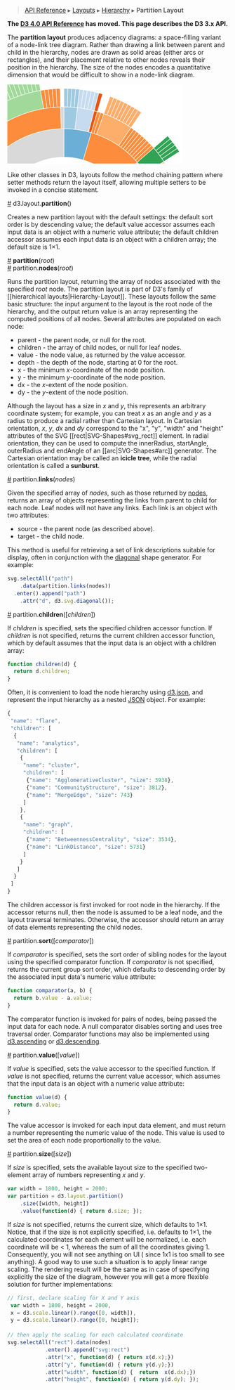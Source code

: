 > [API Reference](API-Reference.md) ▸ [Layouts](Layouts.md) ▸ [Hierarchy](Hierarchy-Layout.md) ▸ **Partition Layout**

**The [D3 4.0 API Reference](https://github.com/d3/d3/blob/master/API.md) has moved. This page describes the D3 3.x API.**

The **partition layout** produces adjacency diagrams: a space-filling variant of a node-link tree diagram. Rather than drawing a link between parent and child in the hierarchy, nodes are drawn as solid areas (either arcs or rectangles), and their placement relative to other nodes reveals their position in the hierarchy. The size of the nodes encodes a quantitative dimension that would be difficult to show in a node-link diagram.

[![partition](partition.png)](http://bl.ocks.org/mbostock/4063423)

Like other classes in D3, layouts follow the method chaining pattern where setter methods return the layout itself, allowing multiple setters to be invoked in a concise statement.

<a name="partition" href="#partition">#</a> d3.layout.<b>partition</b>()

Creates a new partition layout with the default settings: the default sort order is by descending value; the default value accessor assumes each input data is an object with a numeric value attribute; the default children accessor assumes each input data is an object with a children array; the default size is 1×1.

<a name="_partition" href="#_partition">#</a> <b>partition</b>(<i>root</i>)
<br><a name="nodes" href="#nodes">#</a> partition.<b>nodes</b>(<i>root</i>)

Runs the partition layout, returning the array of nodes associated with the specified *root* node. The partition layout is part of D3's family of [[hierarchical layouts|Hierarchy-Layout]]. These layouts follow the same basic structure: the input argument to the layout is the root node of the hierarchy, and the output return value is an array representing the computed positions of all nodes. Several attributes are populated on each node:

* parent - the parent node, or null for the root.
* children - the array of child nodes, or null for leaf nodes.
* value - the node value, as returned by the value accessor.
* depth - the depth of the node, starting at 0 for the root.
* x - the minimum *x*-coordinate of the node position.
* y - the minimum *y*-coordinate of the node position.
* dx - the *x*-extent of the node position.
* dy - the *y*-extent of the node position.

Although the layout has a size in *x* and *y*, this represents an arbitrary coordinate system; for example, you can treat *x* as an angle and *y* as a radius to produce a radial rather than Cartesian layout. In Cartesian orientation, *x*, *y*, *dx* and *dy* correspond to the "x", "y", "width" and "height" attributes of the SVG [[rect|SVG-Shapes#svg_rect]] element. In radial orientation, they can be used to compute the innerRadius, startAngle, outerRadius and endAngle of an [[arc|SVG-Shapes#arc]] generator. The Cartesian orientation may be called an **icicle tree**, while the radial orientation is called a **sunburst**.

<a name="links" href="#links">#</a> partition.<b>links</b>(<i>nodes</i>)

Given the specified array of *nodes*, such as those returned by [nodes](Partition-Layout.md#nodes), returns an array of objects representing the links from parent to child for each node. Leaf nodes will not have any links. Each link is an object with two attributes:

* source - the parent node (as described above).
* target - the child node.

This method is useful for retrieving a set of link descriptions suitable for display, often in conjunction with the [diagonal](SVG-Shapes.md#diagonal) shape generator. For example:

```javascript
svg.selectAll("path")
    .data(partition.links(nodes))
  .enter().append("path")
    .attr("d", d3.svg.diagonal());
```

<a name="children" href="#children">#</a> partition.<b>children</b>([<i>children</i>])

If *children* is specified, sets the specified children accessor function. If *children* is not specified, returns the current children accessor function, which by default assumes that the input data is an object with a children array:

```javascript
function children(d) {
  return d.children;
}
```

Often, it is convenient to load the node hierarchy using [d3.json](Requests.md#d3_json), and represent the input hierarchy as a nested [JSON](http://json.org) object. For example:

```javascript
{
 "name": "flare",
 "children": [
  {
   "name": "analytics",
   "children": [
    {
     "name": "cluster",
     "children": [
      {"name": "AgglomerativeCluster", "size": 3938},
      {"name": "CommunityStructure", "size": 3812},
      {"name": "MergeEdge", "size": 743}
     ]
    },
    {
     "name": "graph",
     "children": [
      {"name": "BetweennessCentrality", "size": 3534},
      {"name": "LinkDistance", "size": 5731}
     ]
    }
   ]
  }
 ]
}
```

The children accessor is first invoked for root node in the hierarchy. If the accessor returns null, then the node is assumed to be a leaf node, and the layout traversal terminates. Otherwise, the accessor should return an array of data elements representing the child nodes.

<a name="sort" href="#sort">#</a> partition.<b>sort</b>([<i>comparator</i>])

If *comparator* is specified, sets the sort order of sibling nodes for the layout using the specified comparator function.  If *comparator* is not specified, returns the current group sort order, which defaults to descending order by the associated input data's numeric value attribute:

```javascript
function comparator(a, b) {
  return b.value - a.value;
}
```

The comparator function is invoked for pairs of nodes, being passed the input data for each node. A null comparator disables sorting and uses tree traversal order. Comparator functions may also be implemented using [d3.ascending](Arrays.md#d3_ascending) or [d3.descending](Arrays.md#d3_descending).

<a name="value" href="#value">#</a> partition.<b>value</b>([<i>value</i>])

If *value* is specified, sets the value accessor to the specified function. If *value* is not specified, returns the current value accessor, which assumes that the input data is an object with a numeric value attribute:

```javascript
function value(d) {
  return d.value;
}
```

The value accessor is invoked for each input data element, and must return a number representing the numeric value of the node. This value is used to set the area of each node proportionally to the value.

<a name="size" href="#size">#</a> partition.<b>size</b>([<i>size</i>])

If *size* is specified, sets the available layout size to the specified two-element array of numbers representing *x* and *y*.
```javascript
var width = 1800, height = 2000;
var partition = d3.layout.partition()
    .size([width, height])
    .value(function(d) { return d.size; });
```
If *size* is not specified, returns the current size, which defaults to 1×1. Notice, that if the size is not explicitly specified, i.e. defaults to 1×1, the calculated coordinates for each element will be normalized, i.e. each coordinate will be < 1, whereas the sum of all the coordinates giving 1. Consequently, you will not see anything on UI ( since 1x1 is too small to see anything). A good way to use such a situation is to apply linear range scaling. The rendering result will be the same as in case of specifying explicitly the size of the diagram, however you will get a more flexible solution for further implementations:
```javascript
// first, declare scaling for X and Y axis
 var width = 1800, height = 2000,
 x = d3.scale.linear().range([0, width]),
 y = d3.scale.linear().range([0, height]);

// then apply the scaling for each calculated coordinate
svg.selectAll("rect").data(nodes)
		    .enter().append("svg:rect")
		    .attr("x", function(d) { return x(d.x);})
		    .attr("y", function(d) { return y(d.y);})
		    .attr("width", function(d) {  return  x(d.dx);})
		    .attr("height", function(d) { return y(d.dy); });
```
